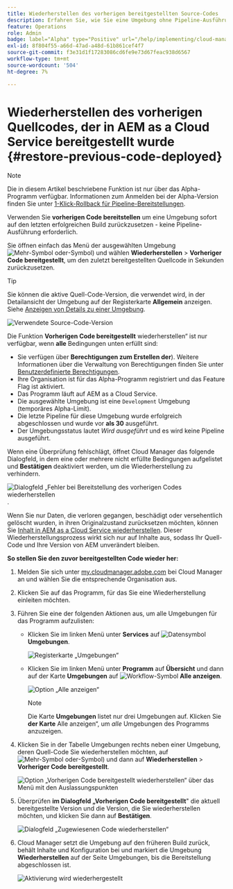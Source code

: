 ```yaml
---
title: Wiederherstellen des vorherigen bereitgestellten Source-Codes
description: Erfahren Sie, wie Sie eine Umgebung ohne Pipeline-Ausführung auf ihren letzten erfolgreichen Build &ndash; zurücksetzen.
feature: Operations
role: Admin
badge: label="Alpha" type="Positive" url="/help/implementing/cloud-manager/release-notes/current.md#gitlab-bitbucket"
exl-id: 8f804f55-a66d-47ad-a48d-61b861cef4f7
source-git-commit: f3e31d1f17283086cd6fe9e73d67feac938d6567
workflow-type: tm+mt
source-wordcount: '504'
ht-degree: 7%

---
```


# Wiederherstellen des vorherigen Quellcodes, der in AEM as a Cloud Service bereitgestellt wurde {#restore-previous-code-deployed}

>[!NOTE]
>
>Die in diesem Artikel beschriebene Funktion ist nur über das Alpha-Programm verfügbar. Informationen zum Anmelden bei der Alpha-Version finden Sie unter [1-Klick-Rollback für Pipeline-Bereitstellungen](/help/implementing/cloud-manager/release-notes/current.md##one-click-rollback).

Verwenden Sie **vorherigen Code bereitstellen** um eine Umgebung sofort auf den letzten erfolgreichen Build zurückzusetzen - keine Pipeline-Ausführung erforderlich.

Sie öffnen einfach das Menü der ausgewählten Umgebung ![Mehr-Symbol oder ](https://spectrum.adobe.com/static/icons/workflow_18/Smock_More_18_N.svg)-Symbol) und wählen **Wiederherstellen** > **Vorheriger Code bereitgestellt**, um den zuletzt bereitgestellten Quellcode in Sekunden zurückzusetzen.

>[!TIP]
>
>Sie können die aktive Quell-Code-Version, die verwendet wird, in der Detailansicht der Umgebung auf der Registerkarte **Allgemein** anzeigen. Siehe [Anzeigen von Details zu einer Umgebung](/help/implementing/cloud-manager/manage-environments.md#viewing-environment).
>
>![Verwendete Source-Code-Version](/help/operations/assets/environments-view-details-sourcecodeversion.png)

Die Funktion **Vorherigen Code bereitgestellt** wiederherstellen“ ist nur verfügbar, wenn **alle** Bedingungen unten erfüllt sind:

* Sie verfügen über **Berechtigungen zum Erstellen der**). Weitere Informationen über die Verwaltung von Berechtigungen finden Sie unter [Benutzerdefinierte Berechtigungen](/help/implementing/cloud-manager/custom-permissions.md).
* Ihre Organisation ist für das Alpha-Programm registriert und das Feature Flag ist aktiviert.
* Das Programm läuft auf AEM as a Cloud Service.
* Die ausgewählte Umgebung ist eine `Development` Umgebung (temporäres Alpha-Limit).
* Die letzte Pipeline für diese Umgebung wurde erfolgreich abgeschlossen und wurde vor **als 30** ausgeführt.
* Der Umgebungsstatus lautet *Wird ausgeführt* und es wird keine Pipeline ausgeführt.

Wenn eine Überprüfung fehlschlägt, öffnet Cloud Manager das folgende Dialogfeld, in dem eine oder mehrere nicht erfüllte Bedingungen aufgelistet und **Bestätigen** deaktiviert werden, um die Wiederherstellung zu verhindern.

![Dialogfeld „Fehler bei Bereitstellung des vorherigen Codes wiederherstellen](/help/operations/assets/restore-previous-code-deployment-not-allowed.png).

Wenn Sie nur Daten, die verloren gegangen, beschädigt oder versehentlich gelöscht wurden, in ihren Originalzustand zurücksetzen möchten, können Sie [Inhalt in AEM as a Cloud Service wiederherstellen](/help/operations/restore.md). Dieser Wiederherstellungsprozess wirkt sich nur auf Inhalte aus, sodass Ihr Quell-Code und Ihre Version von AEM unverändert bleiben.

**So stellen Sie den zuvor bereitgestellten Code wieder her:**

1. Melden Sie sich unter [my.cloudmanager.adobe.com](https://my.cloudmanager.adobe.com/) bei Cloud Manager an und wählen Sie die entsprechende Organisation aus.

1. Klicken Sie auf das Programm, für das Sie eine Wiederherstellung einleiten möchten.

1. Führen Sie eine der folgenden Aktionen aus, um alle Umgebungen für das Programm aufzulisten:

   * Klicken Sie im linken Menü unter **Services** auf ![Datensymbol](https://spectrum.adobe.com/static/icons/workflow_18/Smock_Data_18_N.svg) **Umgebungen**.

     ![Registerkarte „Umgebungen“](assets/environments-1.png)

   * Klicken Sie im linken Menü unter **Programm** auf **Übersicht** und dann auf der Karte **Umgebungen** auf ![Workflow-Symbol](https://spectrum.adobe.com/static/icons/workflow_18/Smock_Workflow_18_N.svg) **Alle anzeigen**.

     ![Option „Alle anzeigen“](assets/environments-2.png)

     >[!NOTE]
     >
     >Die Karte **Umgebungen** listet nur drei Umgebungen auf. Klicken Sie **der Karte** Alle anzeigen“, um *alle* Umgebungen des Programms anzuzeigen.

1. Klicken Sie in der Tabelle Umgebungen rechts neben einer Umgebung, deren Quell-Code Sie wiederherstellen möchten, auf ![Mehr-Symbol oder ](https://spectrum.adobe.com/static/icons/workflow_18/Smock_More_18_N.svg)-Symbol) und dann auf **Wiederherstellen** > **Vorheriger Code bereitgestellt**.

   ![Option „Vorherigen Code bereitgestellt wiederherstellen“ über das Menü mit den Auslassungspunkten](/help/operations/assets/restore-previous-code-deployed-menu.png)

1. Überprüfen **im Dialogfeld „Vorherigen Code bereitgestellt**&quot; die aktuell bereitgestellte Version und die Version, die Sie wiederherstellen möchten, und klicken Sie dann auf **Bestätigen**.

   ![Dialogfeld „Zugewiesenen Code wiederherstellen“](/help/operations/assets/restore-previous-code-deployed-dialogbox.png)

1. Cloud Manager setzt die Umgebung auf den früheren Build zurück, behält Inhalte und Konfiguration bei und markiert die Umgebung **Wiederherstellen** auf der Seite Umgebungen, bis die Bereitstellung abgeschlossen ist.

   ![Aktivierung wird wiederhergestellt](/help/operations/assets/restore-previous-code-deployed-restoring.png)
